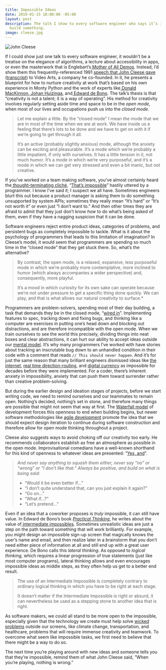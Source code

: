 ```yaml
---
title: Impossible Ideas
date: 2019-01-15 18:00:00 -05:00
layout: post
description: The talk I show to every software engineer who says it’s impossible to
  build something.
image: cleese.jpg
---
```


![John Cleese](/uploads/cleese.jpg)

If I could show just one talk to every software engineer, it wouldn’t be a treatise on the elegance of algorithms, a lecture about accessibility in apps, or even the masterwork that is Englebart’s[ Mother of All Demos](https://en.wikipedia.org/wiki/The_Mother_of_All_Demos). Instead, I’d show them this frequently-referenced 1991 [speech that John Cleese gave](https://youtu.be/Pb5oIIPO62g) ([transcript](https://genius.com/John-cleese-lecture-on-creativity-annotated)) to Video Arts, a company he co-founded. In it, he presents a blueprint for how to nurture creativity at work that’s based on his own experience in Monty Python and the work of experts like[ Donald MacKinnon](https://en.wikipedia.org/wiki/Donald_W._MacKinnon),[ Johan Huizinga](https://en.m.wikipedia.org/wiki/Johan_Huizinga), and[ Edward de Bono](https://en.m.wikipedia.org/wiki/Edward_de_Bono). The talk’s thesis is that “creativity is not a talent; it is a way of operating”. His method for creativity involves regularly setting aside time and space to be in the *open mode,* when most of our lives and occupations push us into the *closed mode*.

> Let me explain a little. By the “closed mode” I mean the mode that we are in most of the time when we are at work. We have inside us a feeling that there’s lots to be done and we have to get on with it if we’re going to get through it all.
>
> It’s an active (probably slightly anxious) mode, although the anxiety can be exciting and pleasurable. It’s a mode which we’re probably a little impatient, if only with ourselves. It has a little tension in it, not much humor. It’s a mode in which we’re very purposeful, and it’s a mode in which we can get very stressed and even a bit manic, but not creative.

<!-- more -->

If you’ve worked on a team making software, you’ve almost certainly heard the[ thought-terminating cliché](https://en.wikipedia.org/wiki/Thought-terminating_clich%C3%A9), “[That’s impossible](https://hackernoon.com/shit-programmers-say-translated-946849c2fbd4)” hastily uttered by a programmer. I know I’ve said it; I suspect we all have. Sometimes engineers blurt this out because a product manager is asking them to do something unsupported by system APIs; sometimes they really mean “It’s hard” or “It’s not worth it” or even just “I don’t want to.” And then other times they are afraid to admit that they just don’t know *how* to do what’s being asked of them, even if they have a nagging suspicion that it can be done.

Software engineers reject entire product ideas, categories of problems, and persistent bugs as completely impossible to tackle. What is it about the psychology of programmers that leads to this limitation of imagination? In Cleese’s model, it would seem that programmers are spending so much time in the “closed mode” that they get stuck there. So, what’s the alternative?

> By contrast, the open mode, is a relaxed, expansive, less purposeful mode in which we’re probably more contemplative, more inclined to humor (which always accompanies a wider perspective) and, consequently, more playful.
>
> It’s a mood in which curiosity for its own sake can operate because we’re not under pressure to get a specific thing done quickly. We can play, and that is what allows our natural creativity to surface.*

Programmers are problem-solvers, spending most of their day building, a task that demands they be in the closed mode, “[wired in](https://www.quora.com/What-does-it-mean-to-be-wired-in)”. Implementing features to spec, tracking down and fixing bugs, and thinking like a computer are exercises in putting one’s head down and blocking out distractions, and are therefore incompatible with the open mode. When we train ourselves to see the world this precisely, dividing things into neat boxes and clear abstractions, it can hurt our ability to accept ideas outside our [mental model](https://en.wikipedia.org/wiki/Mental_model). It’s why many programmers I’ve worked with have stories about tracking an inscrutable bug down to an unhandled condition in their code with a comment that reads `// This should never happen`. And it’s for just the same reason that many brilliant engineers dismissed ideas like [the internet](https://www.forbes.com/sites/gregsatell/2015/06/20/how-the-impossible-becomes-possible/#42779223d70f), [real time direction-routing](https://twitter.com/apike/status/1084598066005475330), and [digital currency](https://twitter.com/awwright/status/1084600745649819649) as impossible for decades before they were implemented. For a coder, there’s inherent anxiety in impossibiilty, anxiety that can push them toward surrender rather than creative problem-solving.

But during the earlier design and ideation stages of projects, before we start writing code, we need to remind ourselves and our teammates to remain open. Nothing’s decided, nothing’s set in stone, and therefore many things are possible that might not seem that way at first. The [Waterfall model](https://en.wikipedia.org/wiki/Waterfall_model) of development forces this openness to end when building begins, but newer software methodologies like [agile development](https://en.wikipedia.org/wiki/Agile_software_development) promote the idea that we should expect design iteration to continue during software construction and therefore allow for open mode thinking throughout a project.

Cleese also suggests ways to avoid choking off our creativity too early. He recommends collaborators establish as free an atmosphere as possible in the open mode. Improvisational comedians have a well-known shorthand for this kind of openness to whatever ideas are presented: “[Yes, and](https://en.wikipedia.org/wiki/Yes,_and...)”.

> *And never say anything to squash them either, never say “no” or “wrong” or “I don’t like that.” Always be positive, and build on what is being said:*
>
> * “Would it be even better if…”
> * “I don’t quite understand that, can you just explain it again?”
> * “Go on…”
> * “What if…?”
> * “Let’s pretend…”

Even if an idea that a coworker proposes is *truly* impossible, it can still have value. In Edward de Bono’s book [*Practical Thinking*](https://www.goodreads.com/book/show/1211068.Practical_Thinking), he writes about the value of[ intermediate impossibles](https://books.google.com/books/about/Practical_Thinking.html?id=thgiDgAAQBAJ). Sometimes unrealistic ideas are just a step on the path toward something that will work brilliantly. For example, you might design an impossible sign-up screen that magically knows the user’s name and email, and then realize later in a brainstorm that you don’t need either piece of information at all and still end up with a great user experience. De Bono calls this *lateral thinking*. As opposed to *logical thinking*, which requires a linear progression of true statements (just like most computer programs), lateral thinking allows and even encourages impossible ideas as middle steps, as they often help us get to a better end result.

> The use of an Intermediate Impossible is completely contrary to ordinary logical thinking in which you have to be right at each stage.
>
> It doesn’t matter if the Intermediate Impossible is right or absurd, it can nevertheless be used as a stepping stone to another idea that is right.

As software makers, we could all stand to be more open to the impossible, especially given that the technology we create must help solve [wicked problems](https://en.wikipedia.org/wiki/Wicked_problem) outside our screens, like climate change, transportation, and healthcare, problems that will require immense creativity and teamwork. To overcome what seem like impossible tasks, we first need to believe that there might be a way to do so.

The next time you’re playing around with new ideas and someone tells you that they’re impossible, remind them of what John Cleese said, ”When you’re playing, nothing is wrong.”
